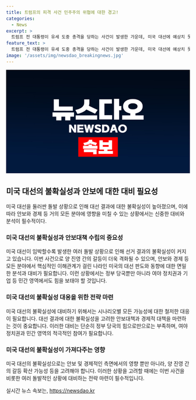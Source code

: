 ```yaml
---
title: 트럼프의 피격 사건 민주주의 위협에 대한 경고!
categories:
  - News
excerpt: >
  트럼프 전 대통령이 유세 도중 총격을 당하는 사건이 발생한 가운데, 미국 대선에 예상치 못한 변수가 속출하고 있다. 이번 사건은 미국 사회에 큰 충격을 줬으며, 암살 시도로 규정되었다. 트럼프 전 대통령의 공화당 대선 후보 공식 지명 전당대회를 앞두고 발생한 이 사건은 대선 판도에 영향을 미칠 수 있을 것으로 보인다. 이와 함께 바이든 대통령에 대한 후보 사퇴 압박과 불확실한 대선 결과에 대한 우려가 높아지고 있다. 이에 대한 정부와 민간의 철저한 대비가 필요하다.
feature_text: >
  트럼프 전 대통령이 유세 도중 총격을 당하는 사건이 발생한 가운데, 미국 대선에 예상치 못한 변수가 속출하고 있다. 이번 사건은 미국 사회에 큰 충격을 줬으며, 암살 시도로 규정되었다. 트럼프 전 대통령의 공화당 대선 후보 공식 지명 전당대회를 앞두고 발생한 이 사건은 대선 판도에 영향을 미칠 수 있을 것으로 보인다. 이와 함께 바이든 대통령에 대한 후보 사퇴 압박과 불확실한 대선 결과에 대한 우려가 높아지고 있다. 이에 대한 정부와 민간의 철저한 대비가 필요하다.
image: '/assets/img/newsdao_breakingnews.jpg'
---
```


<p><img src="/assets/img/newsdao_breakingnews.jpg" alt="cryptoinkorea 속보" /></p>

<h2 data-ke-size="size26">미국 대선의 불확실성과 안보에 대한 대비 필요성</h2>

<p data-ke-size="size16">미국 대선을 둘러싼 돌발 상황으로 인해 대선 결과에 대한 불확실성이 높아졌으며, 이에 따라 안보와 경제 등 거의 모든 분야에 영향을 미칠 수 있는 상황에서는 신중한 대비와 분석이 필수적이다.</p>

<h3>미국 대선의 불확실성과 안보대책 수립의 중요성</h3>

<p data-ke-size="size16">미국 대선이 임박할수록 발생한 여러 돌발 상황으로 인해 선거 결과의 불확실성이 커지고 있습니다. 이번 사건으로 양 진영 간의 갈등이 더욱 격화될 수 있으며, 안보와 경제 등 모든 분야에서 핵심적인 이해관계가 걸린 나라인 미국의 대선 판도와 동향에 대한 면밀한 분석과 대비가 필요합니다. 이런 상황에서는 정부 당국뿐만 아니라 여야 정치권과 기업 등 민간 영역에서도 힘을 보태야 할 것입니다.</p>

<h3>미국 대선의 불확실성 대응을 위한 전략 마련</h3>

<p data-ke-size="size16">미국 대선의 불확실성에 대비하기 위해서는 시나리오별 모든 가능성에 대한 철저한 대응이 필요합니다. 대선 결과에 대한 불확실성을 고려한 안보대책과 경제적 대책을 마련하는 것이 중요합니다. 이러한 대비는 단순히 정부 당국의 힘으로만으로는 부족하며, 여야 정치권과 민간 영역의 적극적인 참여가 필요합니다.</p>

<h3>미국 대선의 불확실성이 가져다주는 영향</h3>

<p data-ke-size="size16">미국 대선의 불확실성으로는 안보 및 경제적인 측면에서의 영향 뿐만 아니라, 양 진영 간의 갈등 확산 가능성 등을 고려해야 합니다. 이러한 상황을 고려할 때에는 이번 사건을 비롯한 여러 돌발적인 상황에 대비하는 전략 마련이 필수적입니다.</p>
실시간 뉴스 속보는, <a href="https://newsdao.kr" rel="dofollow">https://newsdao.kr</a>



